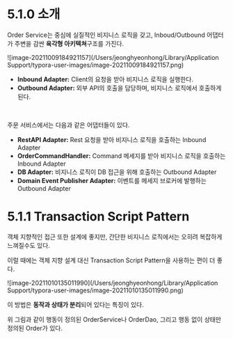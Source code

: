 # 5.1.0 소개

Order Service는 중심에 실질적인 비지니스 로직을 갖고, Inboud/Outbound 어댑터가 주변을 감싼 **육각형 아키텍쳐**구조를 가진다.

![image-20211009184921157](/Users/jeonghyeonhong/Library/Application Support/typora-user-images/image-20211009184921157.png)

- **Inbound Adapter:** Client의 요청을 받아 비지니스 로직을 실행한다.
- **Outbound Adapter:** 외부 API의 호출을 담당하며, 비지니스 로직에서 호출하게 된다.

<br>

주문 서비스에서는 다음과 같은 어댑터들이 있다.

- **RestAPI Adapter:** Rest 요청을 받아 비지니스 로직을 호출하는 Inbound Adapter
- **OrderCommandHandler:** Command 메세지를 받아 비지니스 로직을 호출하는 Inbound Adapter
- **DB Adapter:** 비지니스 로직이 DB 접근을 위해 호출하는 Outbound Adapter
- **Domain Event Publisher Adapter:** 이벤트를 메세지 브로커에 발행하는 Outbound Adapter

# 5.1.1 Transaction Script Pattern

객체 지향적인 접근 또한 설계에 좋지만, 간단한 비지니스 로직에서는 오히려 복잡하게 느껴질수도 있다.

이럴 때에는 객체 지향 설계 대신 Transaction Script Pattern을 사용하는 편이 더 좋다.

![image-20211010135011990](/Users/jeonghyeonhong/Library/Application Support/typora-user-images/image-20211010135011990.png)

이 방법은 **동작과 상태가 분리**되어 있다는 특징이 있다.

위 그림과 같이 행동이 정의된 OrderService나 OrderDao, 그리고 행동 없이 상태만 정의된 Order가 있다.

